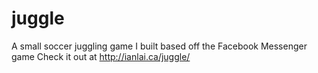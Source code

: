 # juggle
A small soccer juggling game I built based off the Facebook Messenger game
Check it out at http://ianlai.ca/juggle/
